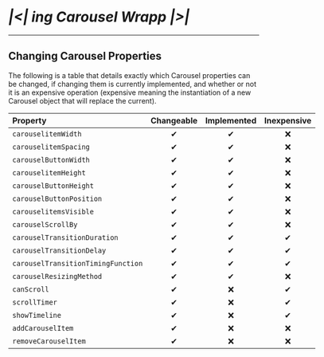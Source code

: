 # _|<| ing Carousel Wrapp |>|_

---

## Changing Carousel Properties

The following is a table that details exactly which Carousel properties can be changed, if changing them is currently implemented, and whether or not it is an expensive operation (expensive meaning the instantiation of a new Carousel object that will replace the current).

<div style="margin: 0 auto; width: fit-content;">

| Property                           | Changeable | Implemented | Inexpensive |
| :--------------------------------- | :--------: | :---------: | :---------: |
| `carouselitemWidth`                |     ✔      |      ✔      |     ❌      |
| `carouselitemSpacing`              |     ✔      |      ✔      |     ❌      |
| `carouselButtonWidth`              |     ✔      |      ✔      |     ❌      |
| `carouselitemHeight`               |     ✔      |      ✔      |     ❌      |
| `carouselButtonHeight`             |     ✔      |      ✔      |     ❌      |
| `carouselButtonPosition`           |     ✔      |      ✔      |     ❌      |
| `carouselitemsVisible`             |     ✔      |      ✔      |     ❌      |
| `carouselScrollBy`                 |     ✔      |      ✔      |     ❌      |
| `carouselTransitionDuration`       |     ✔      |      ✔      |      ✔      |
| `carouselTransitionDelay`          |     ✔      |      ✔      |      ✔      |
| `carouselTransitionTimingFunction` |     ✔      |      ✔      |      ✔      |
| `carouselResizingMethod`           |     ✔      |      ✔      |     ❌      |
| `canScroll`                        |     ✔      |     ❌      |      ✔      |
| `scrollTimer`                      |     ✔      |     ❌      |      ✔      |
| `showTimeline`                     |     ✔      |     ❌      |      ✔      |
| `addCarouselItem`                  |     ✔      |     ❌      |     ❌      |
| `removeCarouselItem`               |     ✔      |     ❌      |     ❌      |

</div>
